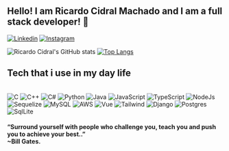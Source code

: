 
## Hello! I am Ricardo Cidral Machado and I am a full stack developer! 👋

[![Linkedin](https://img.shields.io/badge/LinkedIn-0077B5?style=for-the-badge&logo=linkedin&logoColor=white)](https://www.linkedin.com/in/ricardo-cidral-machado/)
[![Instagram](https://img.shields.io/badge/Instagram-E4405F?style=for-the-badge&logo=instagram&logoColor=white)](https://www.instagram.com/rcidral_/)

![Ricardo Cidral's GitHub stats](https://github-readme-stats.vercel.app/api?username=rcidral&show_icons=true&theme=radical)
[![Top Langs](https://github-readme-stats.vercel.app/api/top-langs/?username=rcidral&layout=compact&theme=radical&card_width=350px)](https://github.com/anuraghazra/github-readme-stats)




## Tech that i use in my day life

<div style="display: inline_block"><br/>
    <img aligh="center" alt="C" src="https://img.shields.io/badge/C-00599C?style=for-the-badge&logo=c&logoColor=white"/>
    <img aligh="center" alt="C++" src="https://img.shields.io/badge/C%2B%2B-00599C?style=for-the-badge&logo=c%2B%2B&logoColor=white"/>
    <img aligh="center" alt="C#" src="https://img.shields.io/badge/C%23-239120?style=for-the-badge&logo=c-sharp&logoColor=white"/>
    <img aligh="center" alt="Python" src="https://img.shields.io/badge/Python-14354C?style=for-the-badge&logo=python&logoColor=white"/>
    <img aligh="center" alt="Java" src="https://img.shields.io/badge/Java-ED8B00?style=for-the-badge&logo=java&logoColor=white"/>
    <img aligh="center" alt="JavaScript" src="https://img.shields.io/badge/JavaScript-F7DF1E?style=for-the-badge&logo=javascript&logoColor=black"/>
    <img aligh="center" alt="TypeScript" src="https://img.shields.io/badge/TypeScript-007ACC?style=for-the-badge&logo=typescript&logoColor=white"/>
    <img aligh="center" alt="NodeJs" src="https://img.shields.io/badge/Node.js-43853D?style=for-the-badge&logo=node.js&logoColor=white"/>
    <img aligh="center" alt="Sequelize" src="https://img.shields.io/badge/Sequelize-52B0E7?style=for-the-badge&logo=Sequelize&logoColor=white"/>
    <img aligh="center" alt="MySQL" src="https://img.shields.io/badge/MySQL-00000F?style=for-the-badge&logo=mysql&logoColor=white"/>
    <img aligh="center" alt="AWS" src="https://img.shields.io/badge/Amazon_AWS-232F3E?style=for-the-badge&logo=amazon-aws&logoColor=white"/>
    <img aligh="center" alt="Vue" src="https://img.shields.io/badge/Vue.js-35495E?style=for-the-badge&logo=vue.js&logoColor=4FC08D"/>
    <img aligh="center" alt="Tailwind" src="https://img.shields.io/badge/Tailwind_CSS-38B2AC?style=for-the-badge&logo=tailwind-css&logoColor=white"/>
    <img aligh="center" alt="Django" src="https://img.shields.io/badge/Django-092E20?style=for-the-badge&logo=django&logoColor=white"/>
    <img aligh="center" alt="Postgres" src="https://img.shields.io/badge/PostgreSQL-316192?style=for-the-badge&logo=postgresql&logoColor=white"/>
    <img aligh="center" alt="SqlLite" src="https://img.shields.io/badge/SQLite-07405E?style=for-the-badge&logo=sqlite&logoColor=white"/>
    

</div>


#### “Surround yourself with people who challenge you, teach you and push you to achieve your best..” </br>~Bill Gates.
